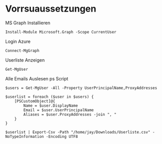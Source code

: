 # Vorrsuaussetzungen

MS Graph Installieren
```
Install-Module Microsoft.Graph -Scope CurrentUser
```
Login Azure
```
Connect-MgGraph  
```


Userliste Anzeigen
```
Get-MgUser
```

Alle Emails Auslesen ps Script
```
$users = Get-MgUser -All -Property UserPrincipalName,ProxyAddresses

$userlist = foreach ($user in $users) {
    [PSCustomObject]@{
        Name = $user.DisplayName
        Email = $user.UserPrincipalName
        Aliases = $user.ProxyAddresses -join ", "
    }
}

$userlist | Export-Csv -Path "/home/jay/Downloads/Userliste.csv" -NoTypeInformation -Encoding UTF8
```
